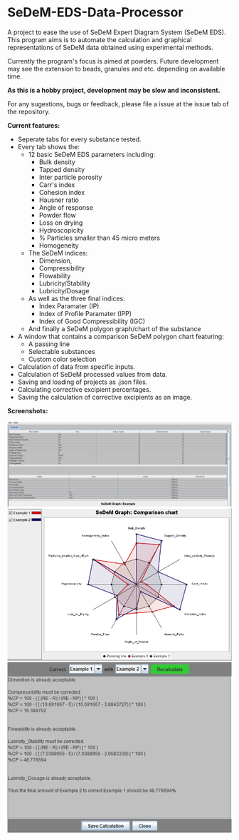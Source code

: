 # SeDeM-EDS-Data-Processor
A project to ease the use of SeDeM Expert Diagram System (SeDeM EDS).
This program aims is to automate the calculation and graphical representations of SeDeM data obtained using experimental methods.

Currently the program's focus is aimed at powders. Future development may see the extension to beads, granules and etc. depending on available time.

**As this is a hobby project, development may be slow and inconsistent.**

For any sugestions, bugs or feedback, please file a issue at the issue tab of the repository.


**Current features:**
- Seperate tabs for every substance tested.
- Every tab shows the:
  - 12 basic SeDeM EDS parameters including:
    - Bulk density
    - Tapped density
    - Inter particle porosity
    - Carr's index
    - Cohesion index
    - Hausner ratio
    - Angle of response
    - Powder flow
    - Loss on drying
    - Hydroscopicity
    - % Particles smaller than 45 micro meters
    - Homogeneity
  - The SeDeM indices:
    - Dimension,
    - Compressibility
    - Flowability
    - Lubricity/Stability
    - Lubricity/Dosage
  - As well as the three final indices:
    - Index Paramater (IP)
    - Index of Profile Paramater (IPP)
    - Index of Good Compressibility (IGC)
  - And finally a SeDeM polygon graph/chart of the substance
- A window that contains a comparison SeDeM polygon chart featuring:
  - A passing line
  - Selectable substances
  - Custom color selection
- Calculation of data from specific inputs.
- Calculation of SeDeM processed values from data.
- Saving and loading of projects as .json files.
- Calculating corrective excipient percentages.
- Saving the calculation of corrective excipients as an image.


**Screenshots:**

![Substance tab](https://github.com/KoosSA/SeDeM-EDS-Data-Processor/blob/master/github_assets/tab_example.png)
![Selective comparison window](https://github.com/KoosSA/SeDeM-EDS-Data-Processor/blob/master/github_assets/comparison.png)
![Corrective excipient window](https://github.com/KoosSA/SeDeM-EDS-Data-Processor/blob/master/github_assets/ce-example.png)



